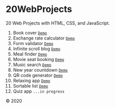 # 20WebProjects
20 Web Projects with HTML, CSS, and JavaScript.

1. Book cover [`Demo`](https://whatobathinks.com)
2. Exchange rate calculator [`Demo`](https://whatobathinks.com)
3. Form validator [`Demo`](https://whatobathinks.com)
4. Infinite scroll blog [`Demo`](https://whatobathinks.com)
5. Meal finder [`Demo`](https://whatobathinks.com)
6. Movie seat booking [`Demo`](https://whatobathinks.com)
7. Music search [`Demo`](https://whatobathinks.com)
8. New year countdown [`Demo`](https://whatobathinks.com)
9. QR code generator [`Demo`](https://whatobathinks.com)
10. Relaxing app [`Demo`](https://whatobathinks.com)
11. Sortable list [`Demo`](https://whatobathinks.com)
12. Quiz app `...in progress`

&copy; 2020
